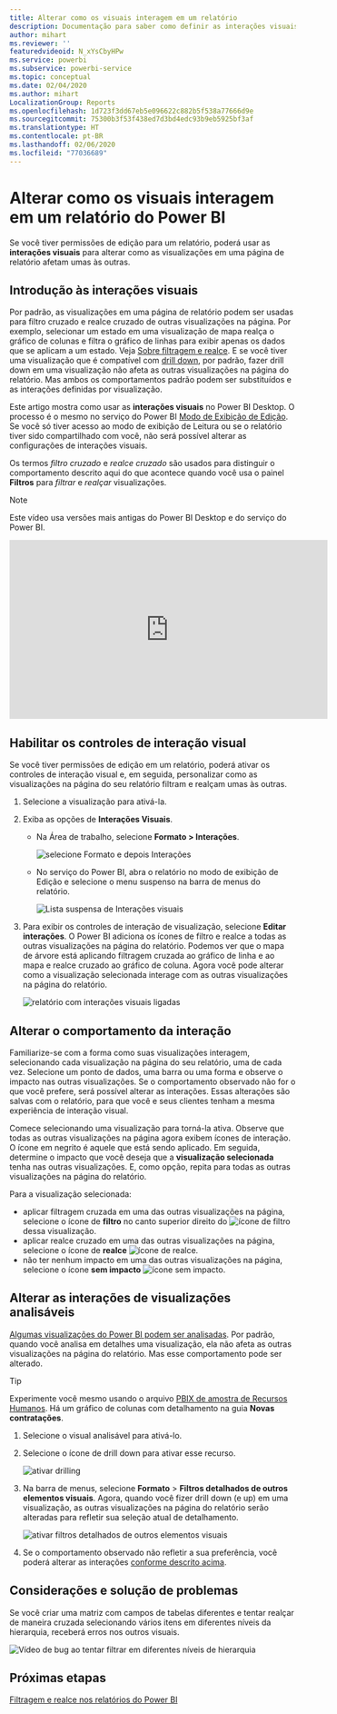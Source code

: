 ```yaml
---
title: Alterar como os visuais interagem em um relatório
description: Documentação para saber como definir as interações visuais em um relatório de serviço do Microsoft Power BI e um relatório do Power BI Desktop.
author: mihart
ms.reviewer: ''
featuredvideoid: N_xYsCbyHPw
ms.service: powerbi
ms.subservice: powerbi-service
ms.topic: conceptual
ms.date: 02/04/2020
ms.author: mihart
LocalizationGroup: Reports
ms.openlocfilehash: 1d723f3dd67eb5e096622c882b5f538a77666d9e
ms.sourcegitcommit: 75300b3f53f438ed7d3bd4edc93b9eb5925bf3af
ms.translationtype: HT
ms.contentlocale: pt-BR
ms.lasthandoff: 02/06/2020
ms.locfileid: "77036689"
---
```

# <a name="change-how-visuals-interact-in-a-power-bi-report"></a>Alterar como os visuais interagem em um relatório do Power BI
Se você tiver permissões de edição para um relatório, poderá usar as **interações visuais** para alterar como as visualizações em uma página de relatório afetam umas às outras. 

## <a name="introduction-to-visual-interactions"></a>Introdução às interações visuais
Por padrão, as visualizações em uma página de relatório podem ser usadas para filtro cruzado e realce cruzado de outras visualizações na página.
Por exemplo, selecionar um estado em uma visualização de mapa realça o gráfico de colunas e filtra o gráfico de linhas para exibir apenas os dados que se aplicam a um estado.
Veja [Sobre filtragem e realce](power-bi-reports-filters-and-highlighting.md). E se você tiver uma visualização que é compatível com [drill down](consumer/end-user-drill.md), por padrão, fazer drill down em uma visualização não afeta as outras visualizações na página do relatório. Mas ambos os comportamentos padrão podem ser substituídos e as interações definidas por visualização.

Este artigo mostra como usar as **interações visuais** no Power BI Desktop. O processo é o mesmo no serviço do Power BI [Modo de Exibição de Edição](service-interact-with-a-report-in-editing-view.md). Se você só tiver acesso ao modo de exibição de Leitura ou se o relatório tiver sido compartilhado com você, não será possível alterar as configurações de interações visuais.

Os termos *filtro cruzado* e *realce cruzado* são usados para distinguir o comportamento descrito aqui do que acontece quando você usa o painel **Filtros** para *filtrar* e *realçar* visualizações.  

> [!NOTE]
> Este vídeo usa versões mais antigas do Power BI Desktop e do serviço do Power BI. 
>
>

<iframe width="560" height="315" src="https://www.youtube.com/embed/N_xYsCbyHPw?list=PL1N57mwBHtN0JFoKSR0n-tBkUJHeMP2cP" frameborder="0" allowfullscreen></iframe>


## <a name="enable-the-visual-interaction-controls"></a>Habilitar os controles de interação visual
Se você tiver permissões de edição em um relatório, poderá ativar os controles de interação visual e, em seguida, personalizar como as visualizações na página do seu relatório filtram e realçam umas às outras. 

1. Selecione a visualização para ativá-la.  
2. Exiba as opções de **Interações Visuais**.
    

    - Na Área de trabalho, selecione **Formato > Interações**.

        ![selecione Formato e depois Interações](media/service-reports-visual-interactions/power-bi-interaction.png)

    - No serviço do Power BI, abra o relatório no modo de exibição de Edição e selecione o menu suspenso na barra de menus do relatório.

        ![Lista suspensa de Interações visuais](media/service-reports-visual-interactions/power-bi-service.png)

3. Para exibir os controles de interação de visualização, selecione **Editar interações**. O Power BI adiciona os ícones de filtro e realce a todas as outras visualizações na página do relatório. Podemos ver que o mapa de árvore está aplicando filtragem cruzada ao gráfico de linha e ao mapa e realce cruzado ao gráfico de coluna. Agora você pode alterar como a visualização selecionada interage com as outras visualizações na página do relatório.
   
    ![relatório com interações visuais ligadas](media/service-reports-visual-interactions/power-bi-turn-on.png)


## <a name="change-the-interaction-behavior"></a>Alterar o comportamento da interação
Familiarize-se com a forma como suas visualizações interagem, selecionando cada visualização na página do seu relatório, uma de cada vez.  Selecione um ponto de dados, uma barra ou uma forma e observe o impacto nas outras visualizações. Se o comportamento observado não for o que você prefere, será possível alterar as interações. Essas alterações são salvas com o relatório, para que você e seus clientes tenham a mesma experiência de interação visual.


Comece selecionando uma visualização para torná-la ativa.  Observe que todas as outras visualizações na página agora exibem ícones de interação. O ícone em negrito é aquele que está sendo aplicado. Em seguida, determine o impacto que você deseja que a **visualização selecionada** tenha nas outras visualizações.  E, como opção, repita para todas as outras visualizações na página do relatório.

Para a visualização selecionada:
   
   * aplicar filtragem cruzada em uma das outras visualizações na página, selecione o ícone de **filtro** no canto superior direito do ![ícone de filtro](media/service-reports-visual-interactions/power-bi-filter-icon.png) dessa visualização.
   * aplicar realce cruzado em uma das outras visualizações na página, selecione o ícone de **realce** ![ícone de realce](media/service-reports-visual-interactions/power-bi-highlight-icon.png).
   * não ter nenhum impacto em uma das outras visualizações na página, selecione o ícone **sem impacto** ![ícone sem impacto](media/service-reports-visual-interactions/power-bi-no-impact.png).

## <a name="change-the-interactions-of-drillable-visualizations"></a>Alterar as interações de visualizações analisáveis
[Algumas visualizações do Power BI podem ser analisadas](consumer/end-user-drill.md). Por padrão, quando você analisa em detalhes uma visualização, ela não afeta as outras visualizações na página do relatório. Mas esse comportamento pode ser alterado. 

> [!TIP]
> Experimente você mesmo usando o arquivo [PBIX de amostra de Recursos Humanos](https://download.microsoft.com/download/6/9/5/69503155-05A5-483E-829A-F7B5F3DD5D27/Human%20Resources%20Sample%20PBIX.pbix). Há um gráfico de colunas com detalhamento na guia **Novas contratações**.
>

1. Selecione o visual analisável para ativá-lo. 

2. Selecione o ícone de drill down para ativar esse recurso.

    ![ativar drilling](media/service-reports-visual-interactions/power-bi-drill-down.png)

2. Na barra de menus, selecione **Formato** > **Filtros detalhados de outros elementos visuais**.  Agora, quando você fizer drill down (e up) em uma visualização, as outras visualizações na página do relatório serão alteradas para refletir sua seleção atual de detalhamento. 

    ![ativar filtros detalhados de outros elementos visuais](media/service-reports-visual-interactions/power-bi-drill.png)

3. Se o comportamento observado não refletir a sua preferência, você poderá alterar as interações [conforme descrito acima](#change-the-interaction-behavior).

## <a name="considerations-and-troubleshooting"></a>Considerações e solução de problemas
Se você criar uma matriz com campos de tabelas diferentes e tentar realçar de maneira cruzada selecionando vários itens em diferentes níveis da hierarquia, receberá erros nos outros visuais. 

![Vídeo de bug ao tentar filtrar em diferentes níveis de hierarquia](media/service-reports-visual-interactions/cross-highlight.gif)
    
## <a name="next-steps"></a>Próximas etapas
[Filtragem e realce nos relatórios do Power BI](power-bi-reports-filters-and-highlighting.md)